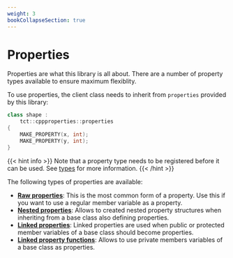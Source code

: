 ```yaml
---
weight: 3
bookCollapseSection: true
---
```


# Properties
Properties are what this library is all about. There are a number of property types available to ensure maximum flexiblity.

To use properties, the client class needs to inherit from `properties` provided by this library:

```cpp
class shape :
	tct::cppproperties::properties
{
	MAKE_PROPERTY(x, int);
	MAKE_PROPERTY(y, int);
}
```

{{< hint info >}}
Note that a property type needs to be registered before it can be used. See [types](../types/_index.md) for more information.
{{< /hint >}}

The following types of properties are available:
- **[Raw properties](./raw_properties.md)**: This is the most common form of a property. Use this if you want to use a regular member variable as a property.
- **[Nested properties](./nested_properties.md)**: Allows to created nested property structures when inheriting from a base class also defining properties.
- **[Linked properties](./linked_properties.md)**: Linked properties are used when public or protected member variables of a base class should become properties.
- **[Linked property functions](./linked_property_functions.md)**: Allows to use private members variables of a base class as properties.
